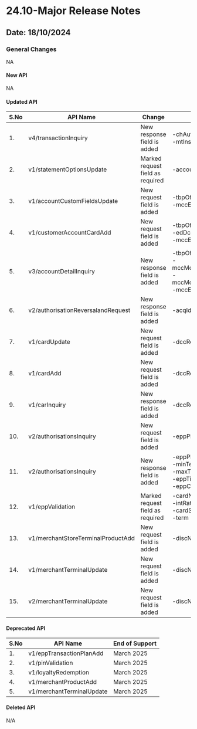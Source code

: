 # 24.10-Major Release Notes

## Date: 18/10/2024

### General Changes

NA

#### New API

NA

#### Updated API

| S.No | API Name                          | Change                        | Fields                                                                                                                                                                                                                                                                                                                               |
|------|-----------------------------------|-------------------------------|--------------------------------------------------------------------------------------------------------------------------------------------------------------------------------------------------------------------------------------------------------------------------------------------------------------------------------------|
| 1.   | v4/transactionInquiry             | New response field is added   | -chAuthnMethd  <br/> -mtInstoreFlag                                                                                                                                                                                                                                                                                                  |
| 2.   | v1/statementOptionsUpdate         | Marked request field as required    | -account                                                                                                                                                                                                                                                                                                                       |
| 3.   | v1/accountCustomFieldsUpdate      | New request field is added    | -tbpOfferOpt <br/> -mccExclusivityInd                                                   
| 4.   | v1/customerAccountCardAdd         | New request field is added    | -tbpOfferOpt  <br/> -edDccRes  <br/> -mccExclusivity                 | 
| 5.   | v3/accountDetailInquiry           | New response field is added   | -tbpOfferOpt  <br/> -mccMccAmtAccum  <br/> -mccMccNbrAccum  <br/> -mccExclusivityInd                  |                                   
| 6.   | v2/authorisationReversalandRequest| New response field is added   | -acqId                          |                                   
| 7.   | v1/cardUpdate                     | New request field is added    | -dccResInd                      |                                                                                                                                                                                                                                                                                                                      
| 8.   | v1/cardAdd                        | New request field is added    | -dccResInd                      |
| 9.   | v1/carInquiry                     | New response field is added   | -dccResInd                      |
| 10.  | v2/authorisationsInquiry          | New request field is added    | -eppPlanNbr                     |
| 11.  | v2/authorisationsInquiry          | New response field is added   | -eppPlanNbr  <br/> -minTenure   <br/> -maxTenure   <br/> -eppTierIntRate   <br/> -eppConvInd                     |
| 12.  | v1/eppValidation                  | Marked request field as required     | -cardNbr   <br/> -intRate    <br/> -cardSeq   <br/> -term     |
| 13.  | v1/merchantStoreTerminalProductAdd| New request field is added    | -discNotPostFlag                |
| 14.  | v1/merchantTerminalUpdate         | New request field is added    | -discNotPostFlag                |
| 15.  | v2/merchantTerminalUpdate         | New request field is added    | -discNotPostFlag                |

#### Deprecated API
| S.No | API Name                          | End of Support                                                   |
|------|-----------------------------------|--------------------------------------------------------------------------------------------------------------------------------------------------------------------------------------------------------------------------------------------------------------------------------------------------------------------------------------|
| 1.   | v1/eppTransactionPlanAdd          | March 2025                       |
| 2.   | v1/pinValidation                  | March 2025                       |
| 3.   | v1/loyaltyRedemption              | March 2025                       | 
| 4.   | v1/merchantProductAdd             | March 2025                       | 
| 5.   | v1/merchantTerminalUpdate         | March 2025                       | 


#### Deleted API

N/A

